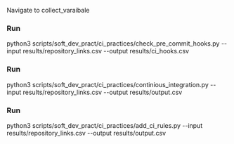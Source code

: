 Navigate to collect_varaibale 

### Run
python3 scripts/soft_dev_pract/ci_practices/check_pre_commit_hooks.py --input results/repository_links.csv --output results/ci_hooks.csv

### Run
python3 scripts/soft_dev_pract/ci_practices/continious_integration.py --input results/repository_links.csv --output results/output.csv


### Run 
python3 scripts/soft_dev_pract/ci_practices/add_ci_rules.py  --input results/repository_links.csv --output results/output.csv


